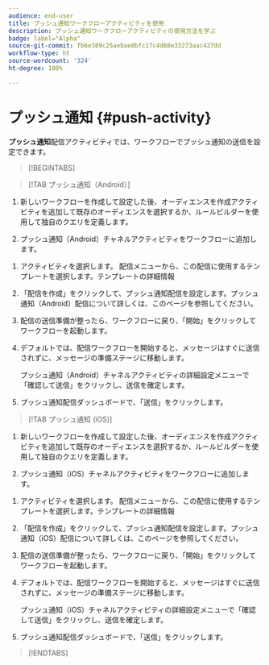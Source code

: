 ```yaml
---
audience: end-user
title: プッシュ通知ワークフローアクティビティを使用
description: プッシュ通知ワークフローアクティビティの使用方法を学ぶ
badge: label="Alpha"
source-git-commit: fb6e389c25aebae8bfc17c4d88e33273aac427dd
workflow-type: ht
source-wordcount: '324'
ht-degree: 100%

---
```



# プッシュ通知 {#push-activity}

**プッシュ通知**&#x200B;配信アクティビティでは、ワークフローでプッシュ通知の送信を設定できます。

>[!BEGINTABS]

>[!TAB プッシュ通知（Android）]

1. 新しいワークフローを作成して設定した後、オーディエンスを作成アクティビティを追加して既存のオーディエンスを選択するか、ルールビルダーを使用して独自のクエリを定義します。

1. プッシュ通知（Android）チャネルアクティビティをワークフローに追加します。

<!--
1. Select the Type of delivery:

    * Single delivery: Choose this option if you want the push notification to be sent only once. You have the flexibility to choose whether or not to include an outbound transition from this activity.

    * Recurring delivery: Choose this option if you want the push notification to be sent multiple times based on a defined frequency. The frequency can be configured using a Scheduler activity, allowing you to schedule the push notification to be sent at regular intervals.
-->

1. アクティビティを選択します。 配信メニューから、この配信に使用するテンプレートを選択します。テンプレートの詳細情報

1. 「配信を作成」をクリックして、プッシュ通知配信を設定します。プッシュ通知（Android）配信について詳しくは、このページを参照してください。

1. 配信の送信準備が整ったら、ワークフローに戻り、「開始」をクリックしてワークフローを起動します。

1. デフォルトでは、配信ワークフローを開始すると、メッセージはすぐに送信されずに、メッセージの準備ステージに移動します。

   プッシュ通知（Android）チャネルアクティビティの詳細設定メニューで「確認して送信」をクリックし、送信を確定します。

1. プッシュ通知配信ダッシュボードで、「送信」をクリックします。

>[!TAB プッシュ通知 (iOS)]

1. 新しいワークフローを作成して設定した後、オーディエンスを作成アクティビティを追加して既存のオーディエンスを選択するか、ルールビルダーを使用して独自のクエリを定義します。

1. プッシュ通知（iOS）チャネルアクティビティをワークフローに追加します。

<!--
1. Select the Type of delivery:

    * Single delivery: Choose this option if you want the push notification to be sent only once. You have the flexibility to choose whether or not to include an outbound transition from this activity.

    * Recurring delivery: Choose this option if you want the push notification to be sent multiple times based on a defined frequency. The frequency can be configured using a Scheduler activity, allowing you to schedule the push notification to be sent at regular intervals.
-->

1. アクティビティを選択します。 配信メニューから、この配信に使用するテンプレートを選択します。テンプレートの詳細情報

1. 「配信を作成」をクリックして、プッシュ通知配信を設定します。プッシュ通知（iOS）配信について詳しくは、このページを参照してください。

1. 配信の送信準備が整ったら、ワークフローに戻り、「開始」をクリックしてワークフローを起動します。

1. デフォルトでは、配信ワークフローを開始すると、メッセージはすぐに送信されずに、メッセージの準備ステージに移動します。

   プッシュ通知（iOS）チャネルアクティビティの詳細設定メニューで「確認して送信」をクリックし、送信を確定します。

1. プッシュ通知配信ダッシュボードで、「送信」をクリックします。

>[!ENDTABS]